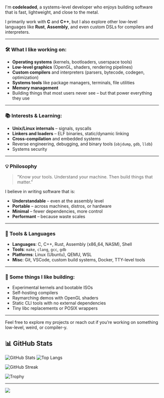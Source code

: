 I'm **codeleaded**,
a systems-level developer who enjoys building software that is fast, lightweight, and close to the metal.

I primarily work with **C** and **C++**, but I also explore other low-level languages like **Rust**, **Assembly**, and even custom DSLs for compilers and interpreters.

---

### 🛠️ What I like working on:

- **Operating systems** (kernels, bootloaders, userspace tools)
- **Low-level graphics** (OpenGL, shaders, rendering pipelines)
- **Custom compilers** and interpreters (parsers, bytecode, codegen, optimization)
- **Systems tools** like package managers, terminals, file utilities
- **Memory management**
- Building things that most users never see – but that power everything they use

---

### 📚 Interests & Learning:

- **Unix/Linux internals** – signals, syscalls
- **Linkers and loaders** – ELF binaries, static/dynamic linking
- **Cross-compilation** and embedded systems
- Reverse engineering, debugging, and binary tools (`objdump`, `gdb`, `lldb`)
- Systems security

---

### 💡 Philosophy

> "Know your tools. Understand your machine. Then build things that matter."

I believe in writing software that is:
- **Understandable** – even at the assembly level
- **Portable** – across machines, distros, or hardware
- **Minimal** – fewer dependencies, more control
- **Performant** – because waste scales

---

### 🧰 Tools & Languages

- **Languages**: C, C++, Rust, Assembly (x86_64, NASM), Shell
- **Tools**: `make`, `clang`, `gcc`, `gdb`
- **Platforms**: Linux (Ubuntu), QEMU, WSL
- **Misc**: Git, VSCode, custom build systems, Docker, TTY-level tools

---

### 🔧 Some things I like building:
- Experimental kernels and bootable ISOs
- Self-hosting compilers
- Raymarching demos with OpenGL shaders
- Static CLI tools with no external dependencies
- Tiny libc replacements or POSIX wrappers

---

Feel free to explore my projects or reach out if you’re working on something low-level, weird, or compiler-y.

## 📊 GitHub Stats

![GitHub Stats](https://github-readme-stats.vercel.app/api?username=codeleaded&show_icons=true&theme=radical&cache_seconds=1800)
![Top Langs](https://github-readme-stats.vercel.app/api/top-langs/?username=codeleaded&layout=compact)

![GitHub Streak](https://github-readme-streak-stats.herokuapp.com/?user=codeleaded&theme=radical)

![Trophy](https://github-profile-trophy.vercel.app/?username=codeleaded)

---

![](https://komarev.com/ghpvc/?username=codeleaded&color=blue)
